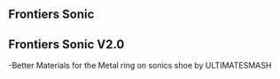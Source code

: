 ## Frontiers Sonic

## Frontiers Sonic V2.0
-Better Materials for the Metal ring on sonics shoe by ULTIMATESMASH

